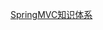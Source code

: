 [SpringMVC知识体系](https://www.liangrenchi.top/doc/SpringMVC/SpringMVC知识体系.html ':include :type=iframe width=100% height=1200px')